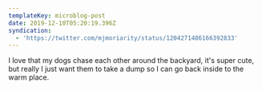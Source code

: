 ```yaml
---
templateKey: microblog-post
date: 2019-12-10T05:20:19.396Z
syndication:
  - 'https://twitter.com/mjmoriarity/status/1204271486166392833'
---
```


I love that my dogs chase each other around the backyard, it's super cute, but really I just want them to take a dump so I can go back inside to the warm place.
